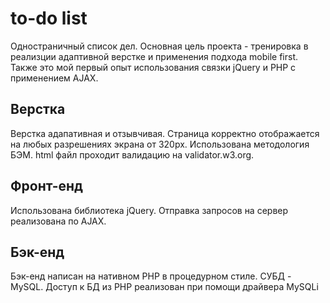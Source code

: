 # to-do list
Одностраничный список дел.
Основная цель проекта - тренировка в реализции адаптивной верстке и применения подхода mobile first.
Также это мой первый опыт использования связки jQuery и PHP с применением AJAX.
## Верстка
Верстка адапативная и отзывчивая. Страница корректно отображается на любых разрешениях экрана от 320px.
Использована методология БЭМ.
html файл проходит валидацию на validator.w3.org.
## Фронт-енд
Использована библиотека jQuery. 
Отправка запросов на сервер реализована по AJAX.
## Бэк-енд
Бэк-енд написан на нативном PHP в процедурном стиле. СУБД - MySQL.
Доступ к БД из PHP реализован при помощи драйвера MySQLi
